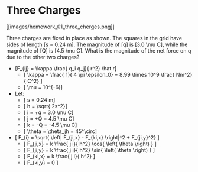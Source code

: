 # Three Charges

[[images/homework_01_three_cherges.png]]

Three charges are fixed in place as shown. The squares in the 
grid have sides of length \[s = 0.24 m\]. The magnitude of \[q\] is 
\[3.0 \mu C\], while the magnitude of \[Q\] is \[4.5 \mu C\]. What 
is the magnitude of the net force on q due to the other two charges?

* \[F_{ij} = \kappa \frac{ q_i q_j}{ r^2} \hat r\]
  * \[ \kappa = \frac{ 1}{ 4 \pi \epsilon_0} = 8.99 \times 10^9 \frac{ Nm^2}{ C^2} \]
  * \[ \mu = 10^{-6}\]
* Let:
  * \[ s = 0.24 m\]
  * \[ h = \sqrt{ 2s^2}\]
  * \[ i = +q = 3.0 \mu C\]
  * \[ j = +Q = 4.5 \mu C\]
  * \[ k = -Q = -4.5 \mu C\]
  * \[ \theta = \theta_jh = 45^\circ\]
* \[ F_{i} = \sqrt{ \left| F_{ji,x} - F_{ki,x} \right|^2 + F_{ji,y}^2} \]
  * \[ F_{ji,x} = k \frac{ j i}{ h^2} \cos{ \left( \theta \right) } \]
  * \[ F_{ji,y} = k \frac{ j i}{ h^2} \sin{ \left( \theta \right) } \]
  * \[ F_{ki,x} = k \frac{ j i}{ h^2} \]
  * \[ F_{ki,y} = 0 \]
